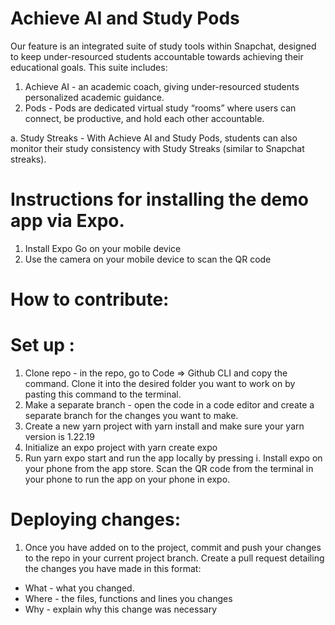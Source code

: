 # Achieve AI and Study Pods

Our feature is an integrated suite of study tools within Snapchat, designed to keep under-resourced students accountable towards achieving their educational goals. This suite includes:
1. Achieve AI - an academic coach, giving under-resourced students personalized academic guidance. 
2. Pods - Pods are dedicated virtual study “rooms” where users can connect, be productive, and hold each other accountable.
   				
  a. Study Streaks - With Achieve AI and Study Pods, students can also monitor their study consistency with Study Streaks (similar to Snapchat streaks).

# Instructions for installing the demo app via Expo.

1. Install Expo Go on your mobile device
2. Use the camera on your mobile device to scan the QR code

# How to contribute: 

# Set up :
1. Clone repo - in the repo, go to Code => Github CLI and copy the command. Clone it into the desired folder you want to work on by pasting this command to the terminal.
2. Make a separate branch - open the code in a code editor and create a separate branch for the changes you want to make. 
3. Create a new yarn project with yarn install and make sure your yarn version is 1.22.19
4. Initialize an expo project with yarn create expo
5. Run yarn expo start and run the app locally by pressing i. 
Install expo on your phone from the app store. Scan the QR code from the terminal in your phone to run the app on your phone in expo.

# Deploying changes: 

1. Once you have added on to the project, commit and push your changes to the repo in your current project branch. Create a pull request detailing the changes you have made in this format: 
- What - what you changed.
- Where - the files, functions and lines you changes
- Why - explain why this change was necessary 

